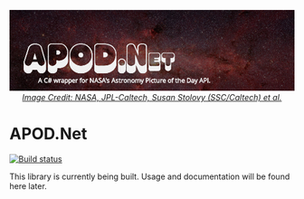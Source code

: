<p align="center">
  <a href="#"><img alt="A C# wrapper for NASA's Astronomy Picture of the Day API." src="img/apod-dotnet.jpg" /></a>
  <em><a href="https://www.nasa.gov/image-feature/revealing-the-milky-way-s-center" target="_blank">Image Credit: NASA, JPL-Caltech, Susan Stolovy (SSC/Caltech) et al.</a></em>
</p>

# APOD.Net
[![Build status](https://github.com/LeMorrow/APOD.Net/workflows/.NET%20Core/badge.svg)](https://github.com/LeMorrow/APOD.Net/actions)

This library is currently being built. Usage and documentation will be found here later.

